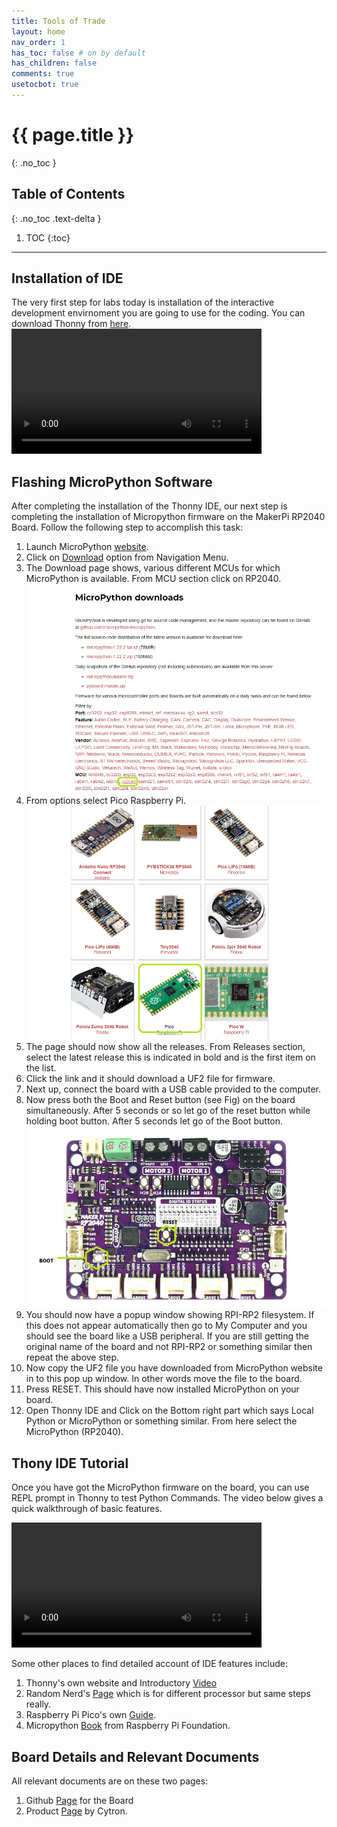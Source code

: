```yaml
---
title: Tools of Trade
layout: home
nav_order: 1
has_toc: false # on by default
has_children: false
comments: true
usetocbot: true
---
```


# {{ page.title }}
{: .no_toc }

## Table of Contents
{: .no_toc .text-delta }

1. TOC
{:toc}
---


## Installation of IDE 
The very first step for labs today is installation of the interactive development envirnoment you are going to use for the coding.  You can download Thonny from [here](https://thonny.org/).
<video controls width="400">
  <source src="./global_assets/thonnyinstall.webm" type="video/webm" />
</video>

## Flashing MicroPython Software
After completing the installation of the Thonny IDE, our next step is completing the installation of Micropython firmware on the MakerPi RP2040 Board. Follow the following step to accomplish this task:
1. Launch MicroPython [website](https://micropython.org/).
2. Click on [Download](https://micropython.org/download/) option from Navigation Menu.
3. The Download page shows, various different MCUs for which MicroPython is available. From MCU section click on RP2040.
![MicroPython Website](./global_assets/mpythoninstall.jpg)
4. From options select Pico Raspberry Pi. 
![Screenshot of Website](./global_assets/pico.jpg)
5. The page should now show all the releases. From Releases section, select the latest release this is indicated in bold and is the first item on the list. 
6. Click the link and it should download a UF2 file for firmware.
7. Next up, connect the board with a USB cable provided to the computer.
8. Now press both the Boot and Reset button (see Fig) on the board simultaneously. After 5 seconds or so let go of the reset button while holding boot button. After 5 seconds let go of the Boot button. 
![Screenshot of Board](./global_assets/board.jpg)
9. You should now have a popup window showing RPI-RP2 filesystem. If this does not appear automatically then go to My Computer and you should see the board like a USB peripheral. If you are still getting the original name of the board and not RPI-RP2 or something similar then repeat the above step.
10. Now copy the UF2 file you have downloaded from MicroPython website in to this pop up window. In other words move the file to the board. 
11. Press RESET. This should have now installed MicroPython on your board.
12. Open Thonny IDE and Click on the Bottom right part which says Local Python or MicroPython or something similar. From here select the MicroPython (RP2040).


## Thony IDE Tutorial
Once you have got the MicroPython firmware on the board, you can use REPL prompt in Thonny to test Python Commands. The video below gives a quick walkthrough of basic features.

<video controls width="400">
  <source src="./global_assets/thonnyUsage.webm" type="video/webm" />
</video>

Some other places to find detailed account of IDE features include:
1. Thonny's own website and Introductory [Video](https://www.youtube.com/watch?v=nwIgxrXP-X4)
2. Random Nerd's [Page](https://randomnerdtutorials.com/getting-started-thonny-micropython-python-ide-esp32-esp8266/) which is for different processor but same steps really.
3. Raspberry Pi Pico's own [Guide](https://projects.raspberrypi.org/en/projects/getting-started-with-the-pico/2).
4. Micropython [Book](./global_assets/book.pdf) from Raspberry Pi Foundation.


## Board Details and Relevant Documents
All relevant documents are on these two pages:
1. Github [Page](https://github.com/CytronTechnologies/MAKER-PI-RP2040?tab=readme-ov-file) for the Board
2. Product [Page](https://www.cytron.io/p-maker-pi-rp2040-simplifying-robotics-with-raspberry-pi-rp2040) by Cytron.